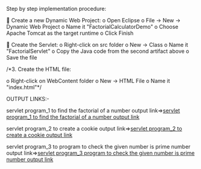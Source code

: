 Step by step implementation procedure:

 Create a new Dynamic Web Project:
o Open Eclipse
o File → New → Dynamic Web Project
o Name it "FactorialCalculatorDemo"
o Choose Apache Tomcat as the target runtime
o Click Finish

 Create the Servlet:
o Right-click on src folder
o New → Class
o Name it "FactorialServlet"
o Copy the Java code from the second artifact above
o Save the file

/*3. Create the HTML file:

o Right-click on WebContent folder
o New → HTML File
o Name it "index.html"*/


OUTPUT LINKS:-

servlet program_1 to find the factorial of a number output link=>[servlet program_1 to find the factorial of a number output link](https://github.com/poojaK853/JavaPrograms/blob/main/Servlet%20programs/p6_a.jpg)

servlet program_2 to create a cookie output link=>[servlet program_2 to create a cookie output link](https://github.com/poojaK853/JavaPrograms/blob/main/Servlet%20programs/p6_b.jpg)

servlet program_3 to program to check the given number is prime number output link=>[servlet program_3 program to check the given number is prime number output link](https://github.com/poojaK853/JavaPrograms/blob/main/Servlet%20programs/p6_c.jpg)

